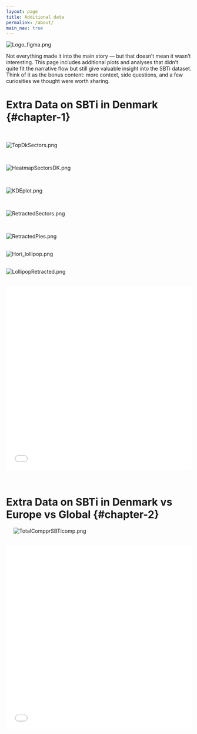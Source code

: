 ```yaml
---
layout: page
title: Additional data
permalink: /about/
main_nav: true
---
```


![Logo_figma.png](../assets/Logo_figma.png)


Not everything made it into the main story — but that doesn’t mean it wasn’t interesting.
This page includes additional plots and analyses that didn’t quite fit the narrative flow but still give valuable insight into the SBTi dataset.
Think of it as the bonus content: more context, side questions, and a few curiosities we thought were worth sharing.  


# Extra Data on SBTi in Denmark {#chapter-1}    


&nbsp;&nbsp;&nbsp;&nbsp;  

![TopDkSectors.png](../assets/images/AdditionalPlots/TopDkSectors.png)   


&nbsp;&nbsp;&nbsp;&nbsp;

   
![HeatmapSectorsDK.png](../assets/images/AdditionalPlots/HeatmapSectorsDK.png)   


&nbsp;&nbsp;&nbsp;&nbsp;   

  
![KDEplot.png](../assets/images/AdditionalPlots/KDEplot.png)    



&nbsp;&nbsp;&nbsp;&nbsp;
    
  
![RetractedSectors.png](../assets/images/AdditionalPlots/RetractedSectors.png)  

&nbsp;&nbsp;&nbsp;&nbsp;
  
   
![RetractedPies.png](../assets/images/AdditionalPlots/RetractedPies.png)   
&nbsp;&nbsp;&nbsp;&nbsp;
   
![Hori_lollipop.png](../assets/images/AdditionalPlots/Hori_lollipop.png)   
&nbsp;&nbsp;&nbsp;&nbsp;
  
![LollipopRetracted.png](../assets/images/AdditionalPlots/LollipopRetracted.png)     

  &nbsp;&nbsp;&nbsp;&nbsp;
<embed type="text/html" src="../assets/images/AdditionalPlots/DK_Pieplots.html" style="display: block; margin: auto; width: 100%; max-width: 660px; height: 500px;"> 


&nbsp;&nbsp;&nbsp;&nbsp;
# Extra Data on SBTi in Denmark vs Europe vs Global  {#chapter-2} 
&nbsp;&nbsp;&nbsp;&nbsp;
![TotalCompprSBTicomp.png](../assets/images/AdditionalPlots/TotalCompprSBTicomp.png)   
&nbsp;&nbsp;&nbsp;&nbsp;

<embed type="text/html" src="../assets/images/AdditionalPlots/SectorComparison.html" style="display: block; margin: auto; width: 100%; max-width: 660px; height: 500px;">





